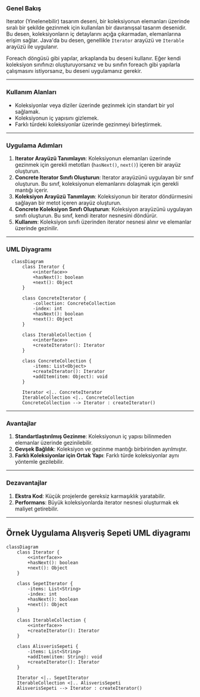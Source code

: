 ### **Genel Bakış**
Iterator (Yinelenebilir) tasarım deseni, bir koleksiyonun elemanları üzerinde sıralı bir şekilde gezinmek için kullanılan bir davranışsal tasarım desenidir. Bu desen, koleksiyonların iç detaylarını açığa çıkarmadan, elemanlarına erişim sağlar. Java'da bu desen, genellikle `Iterator` arayüzü ve `Iterable` arayüzü ile uygulanır.

Foreach döngüsü gibi yapılar, arkaplanda bu deseni kullanır. Eğer kendi koleksiyon sınıfınızı oluşturuyorsanız ve bu sınıfın foreach gibi yapılarla çalışmasını istiyorsanız, bu deseni uygulamanız gerekir.

---

### **Kullanım Alanları**
- Koleksiyonlar veya diziler üzerinde gezinmek için standart bir yol sağlamak.
- Koleksiyonun iç yapısını gizlemek.
- Farklı türdeki koleksiyonlar üzerinde gezinmeyi birleştirmek.

---

### **Uygulama Adımları**
1. **Iterator Arayüzü Tanımlayın**: Koleksiyonun elemanları üzerinde gezinmek için gerekli metotları (`hasNext()`, `next()`) içeren bir arayüz oluşturun.
2. **Concrete Iterator Sınıfı Oluşturun**: Iterator arayüzünü uygulayan bir sınıf oluşturun. Bu sınıf, koleksiyonun elemanlarını dolaşmak için gerekli mantığı içerir.
3. **Koleksiyon Arayüzü Tanımlayın**: Koleksiyonun bir iterator döndürmesini sağlayan bir metot içeren arayüz oluşturun.
4. **Concrete Koleksiyon Sınıfı Oluşturun**: Koleksiyon arayüzünü uygulayan sınıfı oluşturun. Bu sınıf, kendi iterator nesnesini döndürür.
5. **Kullanım**: Koleksiyon sınıfı üzerinden iterator nesnesi alınır ve elemanlar üzerinde gezinilir.

---

### **UML Diyagramı**

```mermaid
  classDiagram
      class Iterator {
          <<interface>>
          +hasNext(): boolean
          +next(): Object
      }

      class ConcreteIterator {
          -collection: ConcreteCollection
          -index: int
          +hasNext(): boolean
          +next(): Object
      }

      class IterableCollection {
          <<interface>>
          +createIterator(): Iterator
      }

      class ConcreteCollection {
          -items: List<Object>
          +createIterator(): Iterator
          +addItem(item: Object): void
      }

      Iterator <|.. ConcreteIterator
      IterableCollection <|.. ConcreteCollection
      ConcreteCollection --> Iterator : createIterator()
```
---

### **Avantajlar**
1. **Standartlaştırılmış Gezinme**: Koleksiyonun iç yapısı bilinmeden elemanlar üzerinde gezinilebilir.
2. **Gevşek Bağlılık**: Koleksiyon ve gezinme mantığı birbirinden ayrılmıştır.
3. **Farklı Koleksiyonlar için Ortak Yapı**: Farklı türde koleksiyonlar aynı yöntemle gezilebilir.

---

### **Dezavantajlar**
1. **Ekstra Kod**: Küçük projelerde gereksiz karmaşıklık yaratabilir.
2. **Performans**: Büyük koleksiyonlarda iterator nesnesi oluşturmak ek maliyet getirebilir.

---
## Örnek Uygulama Alışveriş Sepeti UML diyagramı
```mermaid
classDiagram
    class Iterator {
        <<interface>>
        +hasNext(): boolean
        +next(): Object
    }

    class SepetIterator {
        -items: List<String>
        -index: int
        +hasNext(): boolean
        +next(): Object
    }

    class IterableCollection {
        <<interface>>
        +createIterator(): Iterator
    }

    class AlisverisSepeti {
        -items: List<String>
        +addItem(item: String): void
        +createIterator(): Iterator
    }

    Iterator <|.. SepetIterator
    IterableCollection <|.. AlisverisSepeti
    AlisverisSepeti --> Iterator : createIterator()
```
